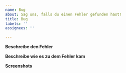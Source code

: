 ```yaml
---
name: Bug
about: Sag uns, falls du einen Fehler gefunden hast!
title: Bug
labels: ''
assignees: ''

---
```


**Beschreibe den Fehler**

**Beschreibe wie es zu dem Fehler kam**



**Screenshots**
